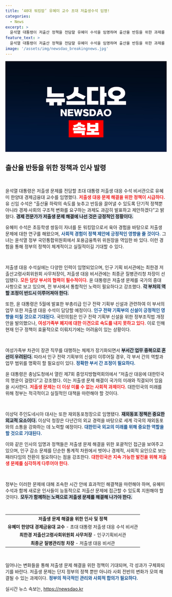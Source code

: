 ```yaml
---
title: ‘40대 워킹맘’ 유혜미 교수 초대 저출생수석 임명!
categories:
  - News
excerpt: >
  윤석열 대통령이 저출산 정책을 전담할 유혜미 수석을 임명하며 출산율 반등을 위한 과제를 본격적으로 제안할 예정이다. 경제 전문가인 유 수석은 육아 경험을 바탕으로 혁신적 해법을 찾아 나선다.
feature_text: >
  윤석열 대통령이 저출산 정책을 전담할 유혜미 수석을 임명하며 출산율 반등을 위한 과제를 본격적으로 제안할 예정이다. 경제 전문가인 유 수석은 육아 경험을 바탕으로 혁신적 해법을 찾아 나선다.
image: '/assets/img/newsdao_breakingnews.jpg'
---
```


<p><img src="/assets/img/newsdao_breakingnews.jpg" alt="pcversion 속보" /></p>

<h2 data-ke-size="size26">출산율 반등을 위한 정책과 인사 발령</h2>

<p data-ke-size="size16">&nbsp;</p>

<p>윤석열 대통령은 저출생 문제를 전담할 초대 대통령 저출생 대응 수석 비서관으로 유혜미 한양대 경제금융대 교수를 임명했다. <b><span style="color: #ee2323;">저출생 대응 문제 해결을 위한 정책이 시급하다.</span></b> 유 신임 수석은 “출산율 하락의 속도를 늦추고 반등을 끌어낼 수 있도록 단기적 정책뿐 아니라 경제·사회의 구조적 변화를 요구하는 과제도 과감히 발표하고 제안하겠다”고 밝혔다. <b><span style="background-color: #21538527;">경제 전문가가 저출생 문제 해결에 나선 것은 긍정적인 정황이다.</span></b> </p>

<p>유혜미 수석은 초등학생 쌍둥이 자녀를 둔 워킹맘으로서 육아 경험을 바탕으로 저출생 문제에 대한 연구를 해왔으며, <b><span style="color: #1a5490;">사회적 경험이 정책 제안에 긍정적인 영향을 줄 것이다.</span></b> 그녀는 윤석열 정부 국민통합위원회에서 포용금융특위 위원장을 역임한 바 있다. 이런 경험을 통해 정부의 정책이 체계적이고 실질적이길 기대할 수 있다.</p>

<p data-ke-size="size16">&nbsp;</p>

<p>저출생 대응 수석실에는 다양한 인력이 임명되었으며, 인구 기획 비서관에는 최한경 저출산고령사회위원회 사무처장이, 저출생 대응 비서관에는 최종균 질병관리청 차장이 선임됐다. <b><span style="color: #ee2323;">모든 담당 부서의 협력이 필수적이다.</span></b> 윤 대통령은 저출생 문제를 국가의 중대 사항으로 보고 있으며, 전 부서에서 통합적인 노력이 필요하다고 강조했다. <b><span style="background-color: #21538527;">각 부처의 역할 조정이 반드시 이루어져야 한다.</span></b></p>

<p>또한, 윤 대통령은 5월에 발표한 부총리급 인구 전략 기획부 신설과 관련하여 이 부서의 업무 또한 저출생 대응 수석이 담당할 예정이다. <b><span style="color: #1a5490;">인구 전략 기획부의 신설이 긍정적인 영향을 미칠 것으로 기대된다.</span></b> 국민의힘은 인구 전략 기획부 신설을 위한 정부조직법 개정안을 발의했으나, <b><span style="color: #ee2323;">여성가족부 폐지에 대한 이견으로 속도를 내지 못하고 있다.</span></b> 이로 인해 현재 인구 정책이 효율적으로 이뤄지기에는 어려움이 있는 상황이다.</p>

<p data-ke-size="size16">&nbsp;</p>

<p>여성가족부 차관이 장관 직무를 대행하는 체제가 장기화되면서 <b><span style="background-color: #21538527;">부서간 업무 중복으로 혼선이 우려된다.</span></b> 따라서 인구 전략 기획부의 신설이 이루어질 경우, 각 부서 간의 역할과 업무 범위를 명확히 할 필요성이 있다. <b><span style="color: #1a5490;">정확한 부서 간 조정이 필요하다.</span></b> </p>

<p>윤 대통령은 충남도청에서 열린 제7회 중앙지방협력회의에서 “저출산 대응에 대한민국의 명운이 걸렸다”고 강조했다. 이는 저출생 문제 해결이 국가의 미래와 직결되어 있음을 시사한다. <b><span style="color: #ee2323;">저출생 문제는 더 이상 미룰 수 없는 사회적 과제이다.</span></b> 대한민국의 미래를 위해 정부는 적극적이고 실질적인 대책을 마련해야 할 것이다. </p>

<p data-ke-size="size16">&nbsp;</p>

<p>이상덕 주인도네시아 대사는 또한 재외동포청장으로 임명됐다. <b><span style="background-color: #21538527;">재외동포 정책은 중요한 외교적 요소이다.</span></b> 이상덕 청장은 다년간의 외교 경력을 바탕으로 세계 각국의 재외동포와의 소통을 강화하는 데 노력할 예정이다. <b><span style="color: #1a5490;">대한민국 외교의 미래를 위해 중요한 역할을 할 것으로 기대된다.</span></b> </p>

<p>이와 같은 인사의 임명과 정책들은 저출생 문제 해결을 위한 포괄적인 접근을 보여주고 있으며, 인구 감소 문제를 단순한 통계적 차원에서 벗어나 경제적, 사회적 요인으로 보는 패러다임의 전환이 필요하다는 점을 강조한다. <b><span style="color: #ee2323;">대한민국은 지속 가능한 발전을 위해 저출생 문제를 심각하게 다루어야 한다.</span></b> </p>

<p data-ke-size="size16">&nbsp;</p> 

<p>정부는 이러한 문제에 대해 조속한 시간 안에 효과적인 해결책을 마련해야 하며, 유혜미 수석과 함께 새로운 인사들이 능동적으로 저출산 문제에 접근할 수 있도록 지원해야 할 것이다. <b><span style="background-color: #21538527;">모두가 함께하는 노력으로 저출생 문제를 해결해 나가야 한다.</span></b> </p>

<p><br/></p>

<table style="width: 100%;">
<tr>
<td style="text-align: center; height: 17px;"><b>저출생 문제 해결을 위한 인사 및 정책</b></td>
</tr>
<tr>
<td style="text-align: center; height: 17px;"><b>유혜미 한양대 경제금융대 교수</b> - 초대 대통령 저출생 대응 수석 비서관</td>
</tr>
<tr>
<td style="text-align: center; height: 17px;"><b>최한경 저출산고령사회위원회 사무처장</b> - 인구기획비서관</td>
</tr>
<tr>
<td style="text-align: center; height: 17px;"><b>최종균 질병관리청 차장</b> - 저출생 대응 비서관</td>
</tr>
</table>

<p data-ke-size="size16">&nbsp;</p> 

<p>일어나는 변화들을 통해 저출생 문제 해결을 위한 정책이 기대되며, 각 성과가 구체화되기를 바란다. 저출생 문제는 단지 정부의 정책 뿐만 아니라 사회 전반의 변화가 모여 해결될 수 있는 과제이다. <b><span style="color: #1a5490;">정부의 적극적인 관리와 사회적 합의가 필요하다.</span></b></p>
실시간 뉴스 속보는, <a href="https://newsdao.kr" rel="dofollow">https://newsdao.kr</a>


